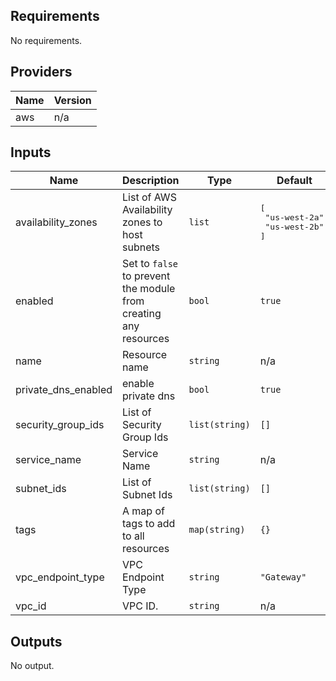## Requirements

No requirements.

## Providers

| Name | Version |
|------|---------|
| aws | n/a |

## Inputs

| Name | Description | Type | Default | Required |
|------|-------------|------|---------|:--------:|
| availability\_zones | List of AWS Availability zones to host subnets | `list` | <pre>[<br>  "us-west-2a",<br>  "us-west-2b"<br>]</pre> | no |
| enabled | Set to `false` to prevent the module from creating any resources | `bool` | `true` | no |
| name | Resource name | `string` | n/a | yes |
| private\_dns\_enabled | enable private dns | `bool` | `true` | no |
| security\_group\_ids | List of Security Group Ids | `list(string)` | `[]` | no |
| service\_name | Service Name | `string` | n/a | yes |
| subnet\_ids | List of Subnet Ids | `list(string)` | `[]` | no |
| tags | A map of tags to add to all resources | `map(string)` | `{}` | no |
| vpc\_endpoint\_type | VPC Endpoint Type | `string` | `"Gateway"` | no |
| vpc\_id | VPC ID. | `string` | n/a | yes |

## Outputs

No output.
